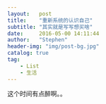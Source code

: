 ```yaml
---
layout:   post
title:    "重新系统的认识自己"
subtitle: "其实就是写写想买啥"
date:     2016-05-00 14:11:44
author:   "Stephen"
header-img: "img/post-bg.jpg"
catalog: true
tag:
    - List
    - 生活
---
```


这个时间有点醉啊。。

